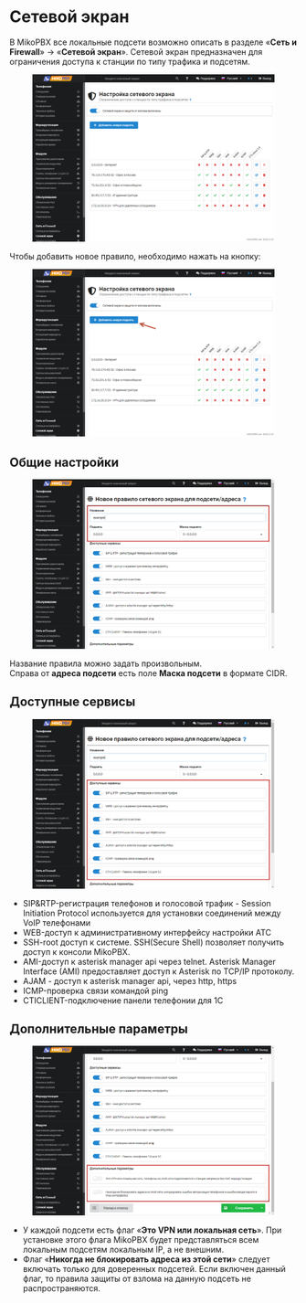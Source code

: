 # Сетевой экран

В MikoPBX все локальные подсети возможно описать в разделе «**Сеть и Firewall**» → «**Сетевой экран**». Сетевой экран предназначен для ограничения доступа к станции по типу трафика и подсетям.

<figure><img src="../../.gitbook/assets/new1.png" alt=""><figcaption></figcaption></figure>

Чтобы добавить новое правило, необходимо нажать на кнопку:

<figure><img src="../../.gitbook/assets/new2.png" alt=""><figcaption></figcaption></figure>

## Общие настройки

<figure><img src="../../.gitbook/assets/13 (13).png" alt=""><figcaption></figcaption></figure>

Название правила можно задать произвольным.\
Справа от **адреса подсети** есть поле **Маска подсети** в формате CIDR.&#x20;

## Доступные сервисы <a href="#dostupnye_servisy" id="dostupnye_servisy"></a>

<figure><img src="../../.gitbook/assets/14 (6).png" alt=""><figcaption></figcaption></figure>

* SIP\&RTP-регистрация телефонов и голосовой трафик - Session Initiation Protocol используется для установки соединений между VoIP телефонами
* WEB-доступ к административному интерфейсу настройки АТС
* SSH-root доступ к системе. SSH(Secure Shell) позволяет получить доступ к консоли MikoPBX.
* AMI-доступ к asterisk manager api через telnet. Asterisk Manager Interface (AMI) предоставляет доступ к Asterisk по TCP/IP протоколу.
* AJAM - доступ к asterisk manager api, через http, https
* ICMP-проверка связи командой ping
* CTICLIENT-подключение панели телефонии для 1С

## Дополнительные параметры <a href="#dopolnitelnye_parametry" id="dopolnitelnye_parametry"></a>

<figure><img src="../../.gitbook/assets/15 (11).png" alt=""><figcaption></figcaption></figure>

* У каждой подсети есть флаг «**Это VPN или локальная сеть**». При установке этого флага MikoPBX будет представляться всем локальным подсетям локальным IP, а не внешним.
* Флаг «**Никогда не блокировать адреса из этой сети**» следует включать только для доверенных подсетей. Если включен данный флаг, то правила защиты от взлома на данную подсеть не распространяются.

